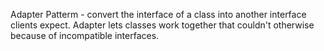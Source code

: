 Adapter Patterm - convert the interface of a class into
another interface clients expect. Adapter 
lets classes work together that couldn't otherwise
because of incompatible interfaces.